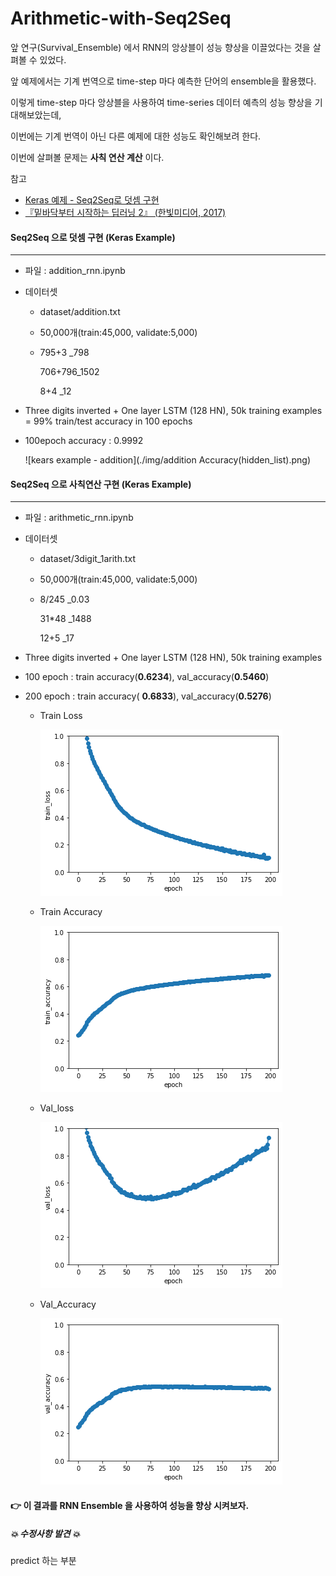 # Arithmetic-with-Seq2Seq
앞 연구(Survival_Ensemble) 에서 RNN의 앙상블이 성능 향상을 이끌었다는 것을 살펴볼 수 있었다.

앞 예제에서는 기계 번역으로 time-step 마다 예측한 단어의 ensemble을 활용했다.

이렇게 time-step 마다 앙상블을 사용하여 time-series 데이터 예측의 성능 향상을 기대해보았는데,

이번에는 기계 번역이 아닌 다른 예제에 대한 성능도 확인해보려 한다.

이번에 살펴볼 문제는 **사칙 연산 계산** 이다.



참고 

- [Keras 예제 - Seq2Seq로 덧셈 구현](https://github.com/keras-team/keras/blob/2.0.0/examples/addition_rnn.py)
- [『밑바닥부터 시작하는 딥러닝 2』 (한빛미디어, 2017)](https://github.com/WegraLee/deep-learning-from-scratch-2)



#### Seq2Seq 으로 덧셈 구현 (Keras Example)

---

- 파일 : addition_rnn.ipynb

- 데이터셋

  - dataset/addition.txt

  - 50,000개(train:45,000, validate:5,000)

  - 795+3 _798 

    706+796_1502

    8+4  _12 

- Three digits inverted + One layer LSTM (128 HN), 50k training examples = 99% train/test accuracy in 100 epochs

- 100epoch accuracy : 0.9992

  ![kears example - addition](./img/addition Accuracy(hidden_list).png)



#### Seq2Seq 으로 사칙연산 구현 (Keras Example)

---

- 파일 : arithmetic_rnn.ipynb

- 데이터셋

  - dataset/3digit_1arith.txt

  - 50,000개(train:45,000, validate:5,000)

  - 8/245 _0.03 

    31*48 _1488

    12+5  _17

- Three digits inverted + One layer LSTM (128 HN), 50k training examples

- 100 epoch : train accuracy(**0.6234**), val_accuracy(**0.5460**) 

- 200 epoch : train accuracy( **0.6833**), val_accuracy(**0.5276**)

  - Train Loss

    ![train_loss](./img/3digit_1arith(2)(train_loss).png)

  - Train Accuracy

    ![train accuracy](./img/3digit_1arith(2)(train_accuracy).png)

  - Val_loss

    ![val loss](./img/3digit_1arith(2)(val_loss).png)

  - Val_Accuracy

    ![val accuracy](./img/3digit_1arith(2)(val_accuracy).png)

#### 👉 이 결과를 RNN Ensemble 을 사용하여 성능을 향상 시켜보자.



##### 💥 수정사항 발견 💥

predict 하는 부분

